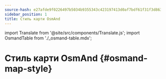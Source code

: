 ```yaml
---
source-hash: e27afde9f0226497b5034b9355343c423197413d0af7bdf61f31f3d86311f7e5
sidebar_position: 1
title: Стиль карти OsmAnd
---
```


import Translate from '@site/src/components/Translate.js';
import OsmandTable from './_osmand-table.mdx';

# Стиль карти OsmAnd {#osmand-map-style}
<Translate android="yes" id="default_render_descr" />

<OsmandTable/>